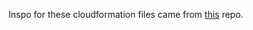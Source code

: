 Inspo for these cloudformation files came from [this](https://github.com/rupertbg/aws-7days-server) repo.